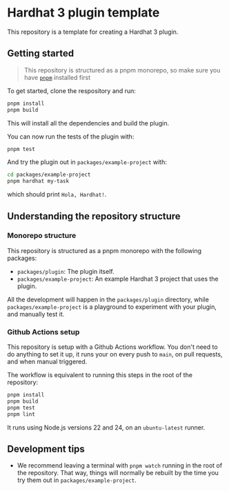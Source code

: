 # Hardhat 3 plugin template

This repository is a template for creating a Hardhat 3 plugin.

## Getting started

> This repository is structured as a pnpm monorepo, so make sure you have [`pnpm`](https://pnpm.io/) installed first

To get started, clone the respository and run:

```sh
pnpm install
pnpm build
```

This will install all the dependencies and build the plugin.

You can now run the tests of the plugin with:

```sh
pnpm test
```

And try the plugin out in `packages/example-project` with:

```sh
cd packages/example-project
pnpm hardhat my-task
```

which should print `Hola, Hardhat!`.

## Understanding the repository structure

### Monorepo structure

This repository is structured as a pnpm monorepo with the following packages:

- `packages/plugin`: The plugin itself.
- `packages/example-project`: An example Hardhat 3 project that uses the plugin.

All the development will happen in the `packages/plugin` directory, while `packages/example-project` is a playground to experiment with your plugin, and manually test it.

### Github Actions setup

This repository is setup with a Github Actions workflow. You don't need to do anything to set it up, it runs your on every push to `main`, on pull requests, and when manual triggered.

The workflow is equivalent to running this steps in the root of the repository:

```sh
pnpm install
pnpm build
pnpm test
pnpm lint
```

It runs using Node.js versions 22 and 24, on an `ubuntu-latest` runner.

## Development tips

- We recommend leaving a terminal with `pnpm watch` running in the root of the repository. That way, things will normally be rebuilt by the time you try them out in `packages/example-project`.
